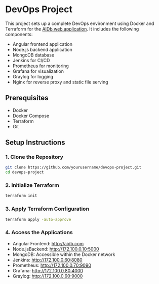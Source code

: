 # DevOps Project

This project sets up a complete DevOps environment using Docker and Terraform for the [AIDb web application](https://github.com/lillabajnai/aidb). It includes the following components:
- Angular frontend application
- Node.js backend application
- MongoDB database
- Jenkins for CI/CD
- Prometheus for monitoring
- Grafana for visualization
- Graylog for logging
- Nginx for reverse proxy and static file serving

## Prerequisites

- Docker
- Docker Compose
- Terraform
- Git

## Setup Instructions

### 1. Clone the Repository

```sh
git clone https://github.com/yourusername/devops-project.git
cd devops-project
```

### 2. Initialize Terraform
```sh
terraform init
```

### 3. Apply Terraform Configuration
```sh
terraform apply -auto-approve
```

### 4. Access the Applications
- Angular Frontend: http://aidb.com
- Node.jsBackend: http://172.100.0.10:5000
- MongoDB: Accessible within the Docker network
- Jenkins: http://172.100.0.60:8080
- Prometheus: http://172.100.0.70:9090
- Grafana: http://172.100.0.80:4000
- Graylog: http://172.100.0.90:9000
